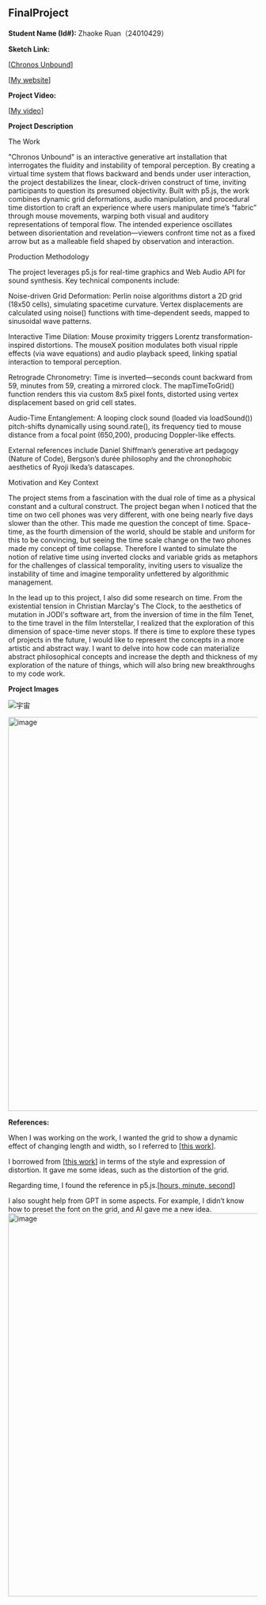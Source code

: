 

## FinalProject #

**Student Name (Id#):** Zhaoke Ruan（24010429）

**Sketch Link:** 

[[Chronos Unbound](https://editor.p5js.org/ruankuku188/sketches/1Kbr8elw5)]

[[My website](https://git.arts.ac.uk/pages/24010429/24010429.github.io/)]

**Project Video:** 

[[My video](https://ual.cloud.panopto.eu/Panopto/Pages/Viewer.aspx?id=5bfe5b88-5232-4f2b-bf1e-b2a800607aa9)]

**Project Description**

The Work

"Chronos Unbound" is an interactive generative art installation that interrogates the fluidity and instability of temporal perception. By creating a virtual time system that flows backward and bends under user interaction, the project destabilizes the linear, clock-driven construct of time, inviting participants to question its presumed objectivity. Built with p5.js, the work combines dynamic grid deformations, audio manipulation, and procedural time distortion to craft an experience where users manipulate time’s “fabric” through mouse movements, warping both visual and auditory representations of temporal flow. The intended experience oscillates between disorientation and revelation—viewers confront time not as a fixed arrow but as a malleable field shaped by observation and interaction.

Production Methodology

The project leverages p5.js for real-time graphics and Web Audio API for sound synthesis. Key technical components include:

  Noise-driven Grid Deformation: Perlin noise algorithms distort a 2D grid (18x50 cells), simulating spacetime curvature. Vertex displacements are calculated using noise() functions with time-dependent seeds, mapped to sinusoidal wave patterns.

  Interactive Time Dilation: Mouse proximity triggers Lorentz transformation-inspired distortions. The mouseX position modulates both visual ripple effects (via wave equations) and audio playback speed, linking spatial interaction to temporal perception.

  Retrograde Chronometry: Time is inverted—seconds count backward from 59, minutes from 59, creating a mirrored clock. The mapTimeToGrid() function renders this via custom 8x5 pixel fonts, distorted using vertex displacement based on grid cell states.

  Audio-Time Entanglement: A looping clock sound (loaded via loadSound()) pitch-shifts dynamically using sound.rate(), its frequency tied to mouse distance from a focal point (650,200), producing Doppler-like effects.

External references include Daniel Shiffman’s generative art pedagogy (Nature of Code), Bergson’s durée philosophy and the chronophobic aesthetics of Ryoji Ikeda’s datascapes.

Motivation and Key Context

The project stems from a fascination with the dual role of time as a physical constant and a cultural construct. The project began when I noticed that the time on two cell phones was very different, with one being nearly five days slower than the other. This made me question the concept of time. Space-time, as the fourth dimension of the world, should be stable and uniform for this to be convincing, but seeing the time scale change on the two phones made my concept of time collapse. Therefore I wanted to simulate the notion of relative time using inverted clocks and variable grids as metaphors for the challenges of classical temporality, inviting users to visualize the instability of time and imagine temporality unfettered by algorithmic management.

In the lead up to this project, I also did some research on time. From the existential tension in Christian Marclay's The Clock, to the aesthetics of mutation in JODI's software art, from the inversion of time in the film Tenet, to the time travel in the film Interstellar, I realized that the exploration of this dimension of space-time never stops. If there is time to explore these types of projects in the future, I would like to represent the concepts in a more artistic and abstract way. I want to delve into how code can materialize abstract philosophical concepts and increase the depth and thickness of my exploration of the nature of things, which will also bring new breakthroughs to my code work.

**Project Images** 

![宇宙](https://git.arts.ac.uk/24010429/CCI-Course-Notebook-2/assets/1205/88d204aa-b719-40e9-86c0-bbc3a1f04b29)

<img width="794" alt="image" src="https://git.arts.ac.uk/24010429/CCI-Course-Notebook-2/assets/1205/b347f453-0b58-46bf-804e-d5aa3dbad26b">


**References:**

When I was working on the work, I wanted the grid to show a dynamic effect of changing length and width, so I referred to [[this work](https://openprocessing.org/sketch/2544024)].

I borrowed from [[this work](https://openprocessing.org/sketch/885665)] in terms of the style and expression of distortion. It gave me some ideas, such as the distortion of the grid.

Regarding time, I found the reference in p5.js.[[hours, minute, second](https://p5js.org/reference/p5/hour/)]

I also sought help from GPT in some aspects. For example, I didn’t know how to preset the font on the grid, and AI gave me a new idea.
<img width="772" alt="image" src="https://git.arts.ac.uk/24010429/CCI-Course-Notebook-2/assets/1205/2d59a51c-e7c6-4d99-b325-7201f90cc6f6">

